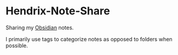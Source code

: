 # Hendrix-Note-Share
Sharing my [Obsidian](https://obsidian.md/) notes.

I primarily use tags to categorize notes as opposed to folders when possible.
